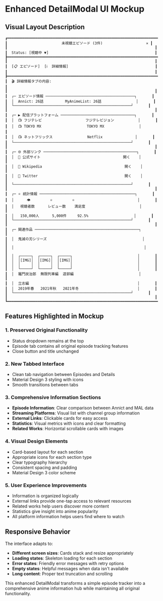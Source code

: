 # Enhanced DetailModal UI Mockup

## Visual Layout Description

```
┏━━━━━━━━━━━━━━━━━━━━━━━━━━━━━━━━━━━━━━━━━━━━━━━━━━━━━━━━━━━━━━━━━━━━━━━━┓
┃                         未視聴エピソード (3件)                    ✕ ┃
┃                                                                    ┃
┃  Status: [視聴中 ▼]                                                 ┃
┣━━━━━━━━━━━━━━━━━━━━━━━━━━━━━━━━━━━━━━━━━━━━━━━━━━━━━━━━━━━━━━━━━━━━━━━━┫
┃                                                                    ┃
┃  [📋 エピソード]  [ℹ️  詳細情報]                                        ┃
┃                                                                    ┃
┣━━━━━━━━━━━━━━━━━━━━━━━━━━━━━━━━━━━━━━━━━━━━━━━━━━━━━━━━━━━━━━━━━━━━━━━━┫
┃  🎬 詳細情報タブの内容:                                                 ┃
┃                                                                    ┃
┃  ┌─ エピソード情報 ─────────────────────────────────────────┐       ┃
┃  │  Annict: 26話          MyAnimeList: 26話                │       ┃
┃  └──────────────────────────────────────────────────────┘       ┃
┃                                                                    ┃
┃  ┌─ ▶️ 配信プラットフォーム ──────────────────────────────────┐       ┃
┃  │  📺 フジテレビ                    フジテレビジョン           │       ┃
┃  │  📺 TOKYO MX                     TOKYO MX                │       ┃
┃  │  📺 ネットフリックス                Netflix               │       ┃
┃  └──────────────────────────────────────────────────────┘       ┃
┃                                                                    ┃
┃  ┌─ 🌐 外部リンク ───────────────────────────────────────────┐       ┃
┃  │  🔗 公式サイト                                      開く    │       ┃
┃  │  🔗 Wikipedia                                      開く    │       ┃
┃  │  🔗 Twitter                                        開く    │       ┃
┃  └──────────────────────────────────────────────────────┘       ┃
┃                                                                    ┃
┃  ┌─ ⭐ 統計情報 ────────────────────────────────────────────┐       ┃
┃  │      👁️         ⭐         ⭐                             │       ┃
┃  │   視聴者数      レビュー数    満足度                         │       ┃
┃  │   150,000人      5,000件     92.5%                     │       ┃
┃  └──────────────────────────────────────────────────────┘       ┃
┃                                                                    ┃
┃  ┌─ 関連作品 ────────────────────────────────────────────────┐       ┃
┃  │  鬼滅の刃シリーズ                                            │       ┃
┃  │                                                            │       ┃
┃  │  ┌─────┐  ┌─────┐  ┌─────┐                              │       ┃
┃  │  │[IMG]│  │[IMG]│  │[IMG]│                              │       ┃
┃  │  │     │  │     │  │     │                              │       ┃
┃  │  └─────┘  └─────┘  └─────┘                              │       ┃
┃  │  竈門炭治郎  無限列車編  遊郭編                              │       ┃
┃  │  立志編                                                  │       ┃
┃  │  2019年春   2021年秋   2021年冬                           │       ┃
┃  └──────────────────────────────────────────────────────┘       ┃
┃                                                                    ┃
┗━━━━━━━━━━━━━━━━━━━━━━━━━━━━━━━━━━━━━━━━━━━━━━━━━━━━━━━━━━━━━━━━━━━━━━━━┛
```

## Features Highlighted in Mockup

### 1. **Preserved Original Functionality**
- Status dropdown remains at the top
- Episode tab contains all original episode tracking features
- Close button and title unchanged

### 2. **New Tabbed Interface**
- Clean tab navigation between Episodes and Details
- Material Design 3 styling with icons
- Smooth transitions between tabs

### 3. **Comprehensive Information Sections**
- **Episode Information**: Clear comparison between Annict and MAL data
- **Streaming Platforms**: Visual list with channel group information
- **External Links**: Clickable cards for easy access
- **Statistics**: Visual metrics with icons and clear formatting
- **Related Works**: Horizontal scrollable cards with images

### 4. **Visual Design Elements**
- Card-based layout for each section
- Appropriate icons for each section type
- Clear typography hierarchy
- Consistent spacing and padding
- Material Design 3 color scheme

### 5. **User Experience Improvements**
- Information is organized logically
- External links provide one-tap access to relevant resources
- Related works help users discover more content
- Statistics give insight into anime popularity
- All platform information helps users find where to watch

## Responsive Behavior

The interface adapts to:
- **Different screen sizes**: Cards stack and resize appropriately
- **Loading states**: Skeleton loading for each section
- **Error states**: Friendly error messages with retry options
- **Empty states**: Helpful messages when data isn't available
- **Long content**: Proper text truncation and scrolling

This enhanced DetailModal transforms a simple episode tracker into a comprehensive anime information hub while maintaining all original functionality.